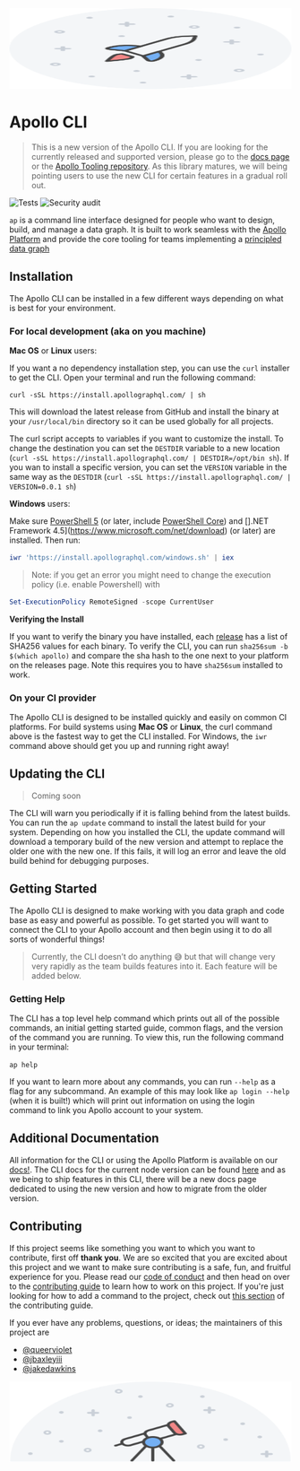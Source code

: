 <img src="https://raw.githubusercontent.com/apollographql/space-kit/master/src/illustrations/svgs/rocket1.svg" width="100%" height="144">

# Apollo CLI

> This is a new version of the Apollo CLI. If you are looking for the currently released and supported version, please go to the [docs page](https://www.apollographql.com/docs/devtools/cli/) or the [Apollo Tooling repository](https://github.com/apollographql/apollo-tooling). As this library matures, we will being pointing users to use the new CLI for certain features in a gradual roll out.

![Tests](https://github.com/apollographql/rust/workflows/Tests/badge.svg) ![Security audit](https://github.com/apollographql/rust/workflows/Security%20audit/badge.svg)

`ap` is a command line interface designed for people who want to design, build, and manage a data graph. It is built to work seamless with the [Apollo Platform](https://www.apollographql.com/) and provide the core tooling for teams implementing a [principled data graph](https://principledgraphql.com/)

## Installation

The Apollo CLI can be installed in a few different ways depending on what is best for your environment.

### **For local development (aka on you machine)**

**Mac OS** or **Linux** users:

If you want a no dependency installation step, you can use the `curl` installer to get the CLI. Open your terminal and run the following command:

```
curl -sSL https://install.apollographql.com/ | sh
```

This will download the latest release from GitHub and install the binary at your `/usr/local/bin` directory so it can be used globally for all projects.

The curl script accepts to variables if you want to customize the install. To change the destination you can set the `DESTDIR` variable to a new location (`curl -sSL https://install.apollographql.com/ | DESTDIR=/opt/bin sh`). If you wan to install a specific version, you can set the `VERSION` variable in the same way as the `DESTDIR` (`curl -sSL https://install.apollographql.com/ | VERSION=0.0.1 sh`)

**Windows** users:

Make sure [PowerShell 5](https://aka.ms/wmf5download) (or later, include [PowerShell Core](https://docs.microsoft.com/en-us/powershell/scripting/install/installing-powershell-core-on-windows?view=powershell-6)) and [].NET Framework 4.5](https://www.microsoft.com/net/download) (or later) are installed. Then run:

```ps1
iwr 'https://install.apollographql.com/windows.sh' | iex
```

> Note: if you get an error you might need to change the execution policy (i.e. enable Powershell) with

```ps1
Set-ExecutionPolicy RemoteSigned -scope CurrentUser
```

**Verifying the Install**

If you want to verify the binary you have installed, each [release]([https://github.com/apollographql/rust/releases/latest) has a list of SHA256 values for each binary. To verify the CLI, you can run `sha256sum -b $(which apollo)` and compare the sha hash to the one next to your platform on the releases page. Note this requires you to have `sha256sum` installed to work.

### On your CI provider

The Apollo CLI is designed to be installed quickly and easily on common CI platforms. For build systems using **Mac OS** or **Linux**, the curl command above is the fastest way to get the CLI installed. For Windows, the `iwr` command above should get you up and running right away!

## Updating the CLI

> Coming soon

The CLI will warn you periodically if it is falling behind from the latest builds. You can run the `ap update` command to install the latest build for your system. Depending on how you installed the CLI, the update command will download a temporary build of the new version and attempt to replace the older one with the new one. If this fails, it will log an error and leave the old build behind for debugging purposes.

## Getting Started

The Apollo CLI is designed to make working with you data graph and code base as easy and powerful as possible. To get started you will want to connect the CLI to your Apollo account and then begin using it to do all sorts of wonderful things!

> Currently, the CLI doesn’t do anything 😅 but that will change very very rapidly as the team builds features into it. Each feature will be added below.

### Getting Help

The CLI has a top level help command which prints out all of the possible commands, an initial getting started guide, common flags, and the version of the command you are running. To view this, run the following command in your terminal:

`ap help`

If you want to learn more about any commands, you can run `--help` as a flag for any subcommand. An example of this may look like `ap login --help` (when it is built!) which will print out information on using the login command to link you Apollo account to your system. 

## Additional Documentation

All information for the CLI or using the Apollo Platform is available on our [docs!](<[https://apollo.dev](https://apollo.dev/)>). The CLI docs for the current node version can be found [here](https://www.apollographql.com/docs/devtools/cli/) and as we being to ship features in this CLI, there will be a new docs page dedicated to using the new version and how to migrate from the older version.

## Contributing

If this project seems like something you want to which you want to contribute, first off **thank you**. We are so excited that you are excited about this project and we want to make sure contributing is a safe, fun, and fruitful experience for you. Please read our [code of conduct](https://www.apollographql.com/docs/community/code-of-conduct/) and then head on over to the [contributing guide](./Contributing.md) to learn how to work on this project. If you're just looking for how to add a command to the project, check out [this section](./Contributing.md#adding-a-new-command) of the contributing guide.

If you ever have any problems, questions, or ideas; the maintainers of this project are

- [@queerviolet](https://github.com/queerviolet)
- [@jbaxleyiii](https://github.com/jbaxleyiii)
- [@jakedawkins](https://github.com/jakedawkins)

<img src="https://raw.githubusercontent.com/apollographql/space-kit/master/src/illustrations/svgs/telescope.svg" width="100%" height="144">
